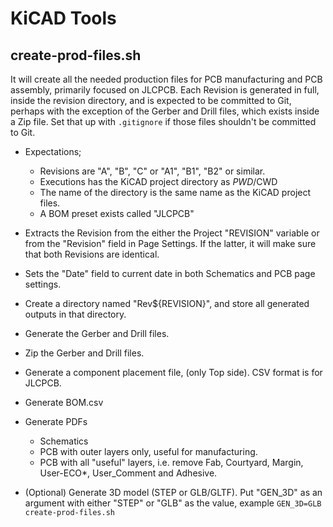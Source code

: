 # KiCAD Tools

## create-prod-files.sh
It will create all the needed production files for PCB manufacturing and PCB assembly, primarily focused on JLCPCB.
Each Revision is generated in full, inside the revision directory, and is expected to be committed to Git, perhaps
with the exception of the Gerber and Drill files, which exists inside a Zip file. Set that up with `.gitignore` if
those files shouldn't be committed to Git.

* Expectations;
  * Revisions are "A", "B", "C" or "A1", "B1", "B2" or similar.
  * Executions has the KiCAD project directory as $PWD/$CWD
  * The name of the directory is the same name as the KiCAD project files.
  * A BOM preset exists called "JLCPCB"
  
* Extracts the Revision from the either the Project "REVISION" variable or from the "Revision" field in Page Settings.
  If the latter, it will make sure that both Revisions are identical. 
    
* Sets the "Date" field to current date in both Schematics and PCB page settings.

* Create a directory named "Rev${REVISION}", and store all generated outputs in that directory.

* Generate the Gerber and Drill files.

* Zip the Gerber and Drill files.

* Generate a component placement file, (only Top side). CSV format is for JLCPCB.

* Generate BOM.csv

* Generate PDFs
  * Schematics
  * PCB with outer layers only, useful for manufacturing.
  * PCB with all "useful" layers, i.e. remove Fab, Courtyard, Margin, User-ECO*, User_Comment and Adhesive.
  
* (Optional) Generate 3D model (STEP or GLB/GLTF). 
  Put "GEN_3D" as an argument with either "STEP" or "GLB" as the value, example `GEN_3D=GLB create-prod-files.sh`



  

